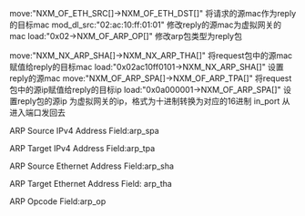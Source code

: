 
move:"NXM_OF_ETH_SRC[]->NXM_OF_ETH_DST[]" 将请求的源mac作为reply的目标mac
mod_dl_src:"02:ac:10:ff:01:01" 修改reply的源mac为虚拟网关的mac
load:"0x02->NXM_OF_ARP_OP[]" 修改arp包类型为reply包

move:"NXM_NX_ARP_SHA[]->NXM_NX_ARP_THA[]" 将request包中的源mac赋值给reply的目标mac
load:"0x02ac10ff0101->NXM_NX_ARP_SHA[]" 设置reply的源mac
move:"NXM_OF_ARP_SPA[]->NXM_OF_ARP_TPA[]" 将request包中的源ip赋值给reply的目标ip
load:"0x0a000001->NXM_OF_ARP_SPA[]" 设置reply包的源ip 为虚拟网关的ip，格式为十进制转换为对应的16进制
in_port 从进入端口发回去


ARP Source IPv4 Address Field:arp_spa

ARP Target IPv4 Address Field:arp_tpa

ARP Source Ethernet Address Field:arp_sha

ARP Target Ethernet Address Field: arp_tha

ARP Opcode Field:arp_op
